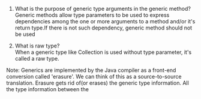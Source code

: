
1. What is the purpose of generic type arguments in the generic method?  
Generic methods allow type parameters to be used to express dependencies among the one or more arguments to a method and/or it's return type.If there is not such dependency, generic method should not be used
  
2. What is raw type?  
When a generic type like Collection is used without type parameter, it's called a raw type.
  
Note: Generics are implemented by the Java compiler as a front-end conversion called 'erasure'. We can think of this as a source-to-source translation. Erasure gets rid of(or erases) the generic type information. All the type information between the 
